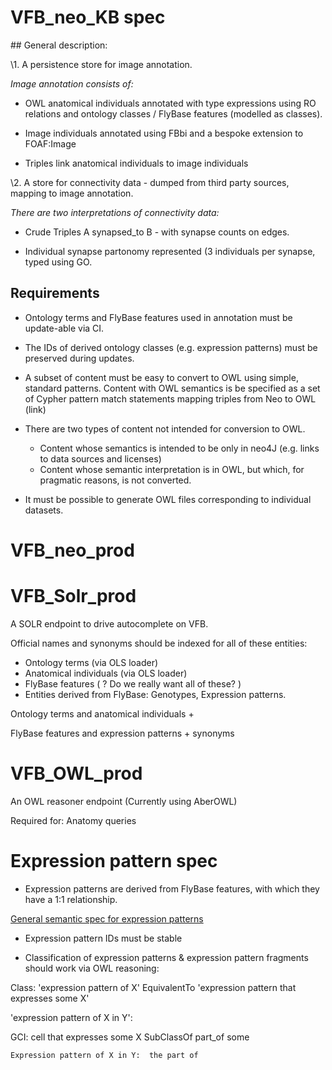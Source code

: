 # VFB\_neo\_KB spec

## General description:

\1. A persistence store for image annotation.

*Image annotation consists of:*

* OWL anatomical individuals annotated with type expressions using RO relations and ontology classes / FlyBase features (modelled as classes).

* Image individuals annotated using FBbi and a bespoke extension to FOAF:Image

* Triples link anatomical individuals to image individuals

\2. A store for connectivity data - dumped from third party sources, mapping to image annotation.

*There are two interpretations of connectivity data:*

* Crude Triples A synapsed_to B - with synapse counts on edges.

* Individual synapse partonomy represented (3 individuals per synapse, typed using GO.


## Requirements

* Ontology terms and FlyBase features used in annotation must be update-able via CI.  

* The IDs of derived ontology classes (e.g. expression patterns) must be preserved during updates.

* A subset of content must be easy to convert to OWL using simple, standard patterns.  Content with OWL semantics is be specified as a set of Cypher pattern match statements mapping triples from Neo to OWL (link)
  
* There are two types of content not intended for conversion to OWL.
   * Content whose semantics is intended to be only in neo4J (e.g. links to data sources and licenses)
   * Content whose semantic interpretation is in OWL, but which, for pragmatic reasons, is not converted.
      
* It must be possible to generate OWL files corresponding to individual datasets.
   
   

# VFB\_neo\_prod


# VFB\_Solr\_prod

A SOLR endpoint to drive autocomplete on VFB.

Official names and synonyms should be indexed for all of these entities:

* Ontology terms (via OLS loader)
* Anatomical individuals (via OLS loader)
* FlyBase features  ( ? Do we really want all of these? )
* Entities derived from FlyBase:  Genotypes, Expression patterns.


Ontology terms and anatomical individuals + 

FlyBase features and expression patterns + synonyms

# VFB\_OWL\_prod

An OWL reasoner endpoint (Currently using AberOWL)

Required for:
Anatomy queries 


# Expression pattern spec


* Expression patterns are derived from FlyBase features, with which they have a 1:1 relationship.  

[General semantic spec for expression patterns](https://github.com/obophenotype/expression_patterns/blob/master/doc/expresion_pattern_schema_spec.md)

* Expression pattern IDs must be stable

* Classification of expression patterns & expression pattern fragments should work via OWL reasoning:

Class: 'expression pattern of X' EquivalentTo 'expression pattern that expresses some X'

'expression pattern of X in Y': 

GCI: cell that expresses some X SubClassOf part_of some 
	
	Expression pattern of X in Y:  the part of  
	


